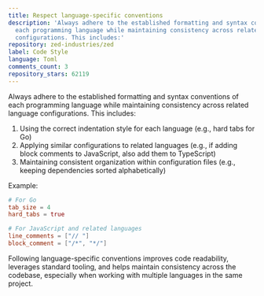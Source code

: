 ```yaml
---
title: Respect language-specific conventions
description: 'Always adhere to the established formatting and syntax conventions of
  each programming language while maintaining consistency across related language
  configurations. This includes:'
repository: zed-industries/zed
label: Code Style
language: Toml
comments_count: 3
repository_stars: 62119
---
```


Always adhere to the established formatting and syntax conventions of each programming language while maintaining consistency across related language configurations. This includes:

1. Using the correct indentation style for each language (e.g., hard tabs for Go)
2. Applying similar configurations to related languages (e.g., if adding block comments to JavaScript, also add them to TypeScript)
3. Maintaining consistent organization within configuration files (e.g., keeping dependencies sorted alphabetically)

Example:
```toml
# For Go
tab_size = 4
hard_tabs = true

# For JavaScript and related languages
line_comments = ["// "]
block_comment = ["/*", "*/"]
```

Following language-specific conventions improves code readability, leverages standard tooling, and helps maintain consistency across the codebase, especially when working with multiple languages in the same project.